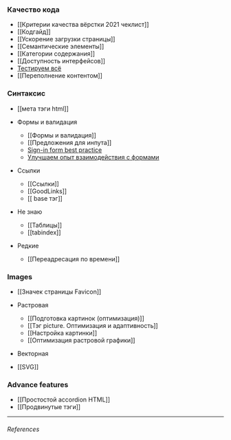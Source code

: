 ### Качество кода

- [[Критерии качества вёрстки 2021 чеклист]]
- [[Кодгайд]]
- [[Ускорение загрузки страницы]]
- [[Семантические  элементы]]
- [[Категории содержания]]
- [[Доступность интерфейсов]]
- [Тестируем всё](http://yoksel.github.io/easy-markup/check-code/)
- [[Переполнение контентом]]

### Синтаксис

- [[мета тэги html]]

- Формы и валидация

	- [[Формы и валидация]]
	- [[Предложения для инпута]]
	- [Sign-in form best practice](https://www.youtube.com/watch?v=alGcULGtiv8)
	- [Улучшаем опыт взаимодействия с формами](http://simonenko.su/38146501854/improving-ux-for-web-form)

- Ссылки

	- [[Ссылки]]	
	- [[GoodLinks]]
	- [[ base тэг]]

- Не знаю

	- [[Таблицы]]
	- [[tabindex]]
	
- Редкие 

	- [[Переадресация по времени]]

### Images

- [[Значек страницы Favicon]]

- Растровая

	- [[Подготовка картинок (оптимизация)]]
	- [[Тэг picture. Оптимизация и адаптивность]]
	- [[Настройка картинки]]
	- [[Оптимизация растровой графики]]

- Векторная

- [[SVG]]

### Advance features

- [[Простостой accordion HTML]]
- [[Продвинутые тэги]]



---

###### References
